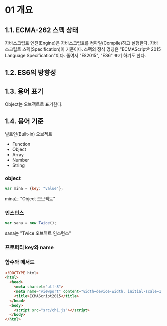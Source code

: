 # 01 개요

## 1.1. ECMA-262 스펙 상태
자바스크립트 엔진(Engine)은 자바스크립트를 컴파일(Compile)하고 실행한다. 자바스크립트 스펙(Specification)이 기준이다. 스펙의 정식 명칭은 "ECMAScript® 2015 Language Specification"이다. 줄여서 "ES2015", "ES6" 표기 하기도 한다.

## 1.2. ES6의 방향성

## 1.3. 용어 표기
Object는 오브젝트로 표기한다.

## 1.4. 용어 기준
빌트인(Built-in) 오브젝트
- Function
- Object
- Array
- Number
- String

### object
```js
var mina = {key: "value"};
```
mina는 "Object 오브젝트"

### 인스턴스
```js
var sana = new Twice();
```
sana는 "Twice 오브젝트 인스턴스"

### 프로퍼티 key와 name

### 함수와 메서드

```html
<!DOCTYPE html>
<html>
  <head>
    <meta charset="utf-8">
    <meta name="viewport" content="width=device-width, initial-scale=1, shrink-to-fit=no">
    <title>ECMAScript2015</title>
  </head>
  <body>
    <script src="src/ch1.js"></script>
  </body>
</html>
```
